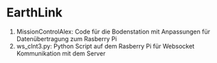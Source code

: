 # EarthLink

1. MissionControlAlex: Code für die Bodenstation mit Anpassungen für Datenübertragung zum Rasberry Pi
2. ws_clnt3.py: Python Script auf dem Rasberry Pi für Websocket Kommunikation mit dem Server
